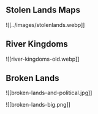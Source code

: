 ## Stolen Lands Maps
![[../images/stolenlands.webp]]

## River Kingdoms
![[river-kingdoms-old.webp]]
## Broken Lands
![[broken-lands-and-political.jpg]]

![[broken-lands-big.png]]